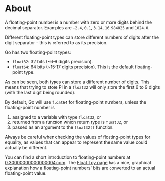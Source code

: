 # About

A floating-point number is a number with zero or more digits behind the decimal separator.
Examples are `-2.4`, `0.1`, `3.14`, `16.984025` and `1024.0`.

Different floating-point types can store different numbers of digits after the digit separator - this is referred to as its precision.

Go has two floating-point types:

- `float32`: 32 bits (~6-9 digits precision).
- `float64`: 64 bits (~15-17 digits precision).
  This is the default floating-point type.

As can be seen, both types can store a different number of digits.
This means that trying to store PI in a `float32` will only store the first 6 to 9 digits (with the last digit being rounded).

By default, Go will use `float64` for floating-point numbers, unless the floating-point number is:

1. assigned to a variable with type `float32`, or
2. returned from a function which return type is `float32`, or
3. passed as an argument to the `float32()` function.

Always be careful when checking the values of floating-point types for equality, as values that can appear to represent the same value could actually be different.

You can find a short introduction to floating-point numbers at [0.30000000000000004.com][0.30000000000000004.com].
The [Float Toy page][evanw.github.io-float-toy] has a nice, graphical explanation how a floating-point numbers' bits are converted to an actual floating-point value.

[0.30000000000000004.com]: https://0.30000000000000004.com/
[evanw.github.io-float-toy]: https://evanw.github.io/float-toy/
